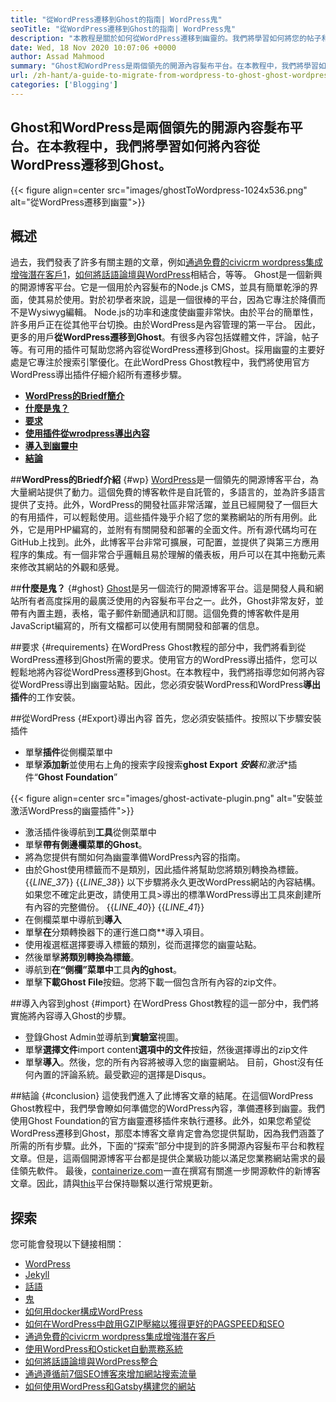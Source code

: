 ```yaml
---
title: "從WordPress遷移到Ghost的指南| WordPress鬼" 
seoTitle: "從WordPress遷移到Ghost的指南| WordPress鬼" 
description: "本教程是關於如何從WordPress遷移到幽靈的。我們將學習如何將您的帖子和頁面從現有的WordPress網站遷移到幽靈。" 
date: Wed, 18 Nov 2020 10:07:06 +0000
author: Assad Mahmood
summary: "Ghost和WordPress是兩個領先的開源內容髮布平台。在本教程中，我們將學習如何將內容從WordPress遷移到Ghost。" 
url: /zh-hant/a-guide-to-migrate-from-wordpress-to-ghost-ghost-wordpress/
categories: ['Blogging']
---
```


## Ghost和WordPress是兩個領先的開源內容髮布平台。在本教程中，我們將學習如何將內容從WordPress遷移到Ghost。

{{< figure align=center src="images/ghostToWordpress-1024x536.png" alt="從WordPress遷移到幽靈">}}


## 概述
過去，我們發表了許多有關主題的文章，例如[通過免費的civicrm wordpress集成增強潛在客戶][1][1]，[如何將話語論壇與WordPress][2]相結合，等等。 Ghost是一個新興的開源博客平台。它是一個用於內容髮布的Node.js CMS，並具有簡單乾淨的界面，使其易於使用。對於初學者來說，這是一個很棒的平台，因為它專注於降價而不是Wysiwyg編輯。 Node.js的功率和速度使幽靈非常快。由於平台的簡單性，許多用戶正在從其他平台切換。由於WordPress是內容管理的第一平台。
因此，更多的用戶**從WordPress遷移到Ghost**。有很多內容包括媒體文件，評論，帖子等。有可用的插件可幫助您將內容從WordPress遷移到Ghost。採用幽靈的主要好處是它專注於搜索引擎優化。在此WordPress Ghost教程中，我們將使用官方WordPress導出插件仔細介紹所有遷移步驟。
* **[WordPress的Briedf簡介][3]**
* **[什麼是鬼？][4]**
* **[要求][5]**
* **[使用插件從wrodpress導出內容][6]**
* **[導入到幽靈中][7]**
* **[結論][8]**

##**WordPress的Briedf介紹** {#wp}
[WordPress][9]是一個領先的開源博客平台，為大量網站提供了動力。這個免費的博客軟件是自託管的，多語言的，並為許多語言提供了支持。此外，WordPress的開發社區非常活躍，並且已經開發了一個巨大的有用插件，可以輕鬆使用。這些插件幾乎介紹了您的業務網站的所有用例。此外，它是用PHP編寫的，並附有有關開發和部署的全面文件。所有源代碼均可在GitHub上找到。此外，此博客平台非常可擴展，可配置，並提供了與第三方應用程序的集成。有一個非常合乎邏輯且易於理解的儀表板，用戶可以在其中拖動元素來修改其網站的外觀和感覺。

##**什麼是鬼？** {#ghost}
[Ghost][10]是另一個流行的開源博客平台。這是開發人員和網站所有者高度採用的最廣泛使用的內容髮布平台之一。此外，Ghost非常友好，並帶有內置主題，表格，電子郵件新聞通訊和訂閱。這個免費的博客軟件是用JavaScript編寫的，所有文檔都可以使用有關開發和部署的信息。

##要求 {#requirements}
在WordPress Ghost教程的部分中，我們將看到從WordPress遷移到Ghost所需的要求。使用官方的WordPress導出插件，您可以輕鬆地將內容從WordPress遷移到Ghost。在本教程中，我們將指導您如何將內容從WordPress導出到幽靈站點。因此，您必須安裝WordPress和WordPress**導出插件**的工作安裝。

##從WordPress   {#Export}導出內容
首先，您必須安裝插件。按照以下步驟安裝插件
* 單擊**插件**從側欄菜單中
* 單擊**添加新**並使用右上角的搜索字段搜索**ghost Export**
***安裝**和**激活**插件“**Ghost Foundation**”

{{< figure align=center src="images/ghost-activate-plugin.png" alt="安裝並激活WordPress的幽靈插件">}}

* 激活插件後導航到**工具**從側菜單中
* 單擊**帶有側邊欄菜單的Ghost**。
* 將為您提供有關如何為幽靈準備WordPress內容的指南。
* 由於Ghost使用標籤而不是類別，因此插件將幫助您將類別轉換為標籤。
{{_LINE_37_}}
{{_LINE_38_}}
    以下步驟將永久更改WordPress網站的內容結構。如果您不確定此更改，請使用工具>導出的標準WordPress導出工具來創建所有內容的完整備份。
{{_LINE_40_}}
{{_LINE_41_}}
* 在側欄菜單中導航到**導入**
* 單擊**在**分類轉換器下的運行進口商**導入項目。
* 使用複選框選擇要導入標籤的類別，從而選擇您的幽靈站點。
* 然後單擊**將類別轉換為標籤**。
* 導航到**在“側欄”菜單中**工具**內的ghost**。
* 單擊**下載Ghost File**按鈕。您將下載一個包含所有內容的zip文件。

##導入內容到ghost   {#import}
在WordPress Ghost教程的這一部分中，我們將實施將內容導入Ghost的步驟。
* 登錄Ghost Admin並導航到**實驗室**視圖。
* 單擊**選擇文件**import content**選項中的文件**按鈕，然後選擇導出的zip文件
* 單擊**導入**。然後，您的所有內容將被導入您的幽靈網站。
目前，Ghost沒有任何內置的評論系統。最受歡迎的選擇是Disqus。

##結論 {#conclusion}
這使我們進入了此博客文章的結尾。在這個WordPress Ghost教程中，我們學會瞭如何準備您的WordPress內容，準備遷移到幽靈。我們使用Ghost Foundation的官方幽靈遷移插件來執行遷移。此外，如果您希望從WordPress遷移到Ghost，那麼本博客文章肯定會為您提供幫助，因為我們涵蓋了所需的所有步驟。此外，下面的“探索”部分中提到的許多開源內容髮布平台和教程文章。但是，這兩個開源博客平台都是提供企業級功能以滿足您業務網站需求的最佳領先軟件。
最後，[containerize.com][11]一直在撰寫有關進一步開源軟件的新博客文章。因此，請與[this][12]平台保持聯繫以進行常規更新。

## 探索
您可能會發現以下鏈接相關：
  * [WordPress][9]
  * [Jekyll][13]
  * [話語][14]
  * [鬼][10]
  * [如何用docker構成WordPress][15]
  * [如何在WordPress中啟用GZIP壓縮以獲得更好的PAGSPEED和SEO][16]
  * [通過免費的civicrm wordpress集成增強潛在客戶][1]
  * [使用WordPress和Osticket自動票務系統][17]
  * [如何將話語論壇與WordPress整合][2]
  * [通過遵循前7個SEO博客來增加網站搜索流量][18]
  * [如何使用WordPress和Gatsby構建您的網站][19]

  
[1]: https://blog.containerize.com/blogging/civicrm-wordpress-integration-wordpress-tutorial/
[2]: https://blog.containerize.com/blogging/how-to-integrate-discourse-forum-with-wordpress/
[3]: #wp
[4]: #ghost
[5]: #requirements
[6]: #export
[7]: #import
[8]: #conclusion
[9]: https://products.containerize.com/blogging/wordpress/
[10]: https://products.containerize.com/blogging/ghost/
[11]: https://www.containerize.com/
[12]: https://blog.containerize.com/
[13]: https://products.containerize.com/blogging/jekyll/
[14]: https://products.containerize.com/discussion-forum/discourse/
[15]: https://blog.containerize.com/blogging/how-to-dockerize-wordpress-docker-wordpress/
[16]: https://blog.containerize.com/blogging/how-to-enable-gzip-compression-in-wordpress-gzip-wordpress/
[17]: https://blog.containerize.com/blogging/automate-ticketing-system-using-wordpress-and-osticket/
[18]: https://blog.containerize.com/blogging/increase-website-search-traffic-by-following-top-7-seo-blogs/
[19]: https://blog.containerize.com/blogging/how-does-gatsby-integrate-with-wordpress-gatsby-wordpress/
